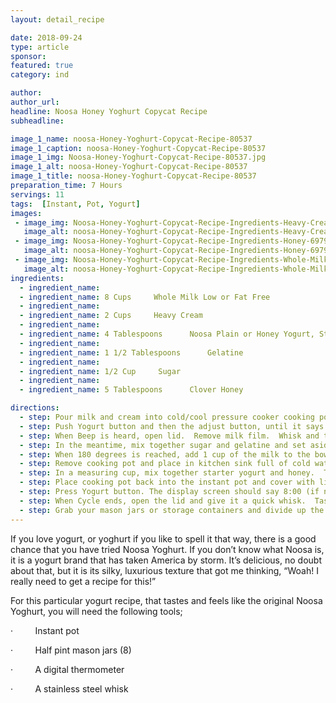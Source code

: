 ```yaml
---
layout: detail_recipe

date: 2018-09-24
type: article
sponsor:
featured: true
category: ind

author:  
author_url:
headline: Noosa Honey Yoghurt Copycat Recipe
subheadline: 

image_1_name: noosa-Honey-Yoghurt-Copycat-Recipe-80537
image_1_caption: noosa-Honey-Yoghurt-Copycat-Recipe-80537
image_1_img: Noosa-Honey-Yoghurt-Copycat-Recipe-80537.jpg
image_1_alt: noosa-Honey-Yoghurt-Copycat-Recipe-80537
image_1_title: noosa-Honey-Yoghurt-Copycat-Recipe-80537
preparation_time: 7 Hours
servings: 11
tags:  [Instant, Pot, Yogurt]
images: 
 - image_img: Noosa-Honey-Yoghurt-Copycat-Recipe-Ingredients-Heavy-Cream-57018.jpg
   image_alt: noosa-Honey-Yoghurt-Copycat-Recipe-Ingredients-Heavy-Cream-57018
 - image_img: Noosa-Honey-Yoghurt-Copycat-Recipe-Ingredients-Honey-69792.jpg
   image_alt: noosa-Honey-Yoghurt-Copycat-Recipe-Ingredients-Honey-69792
 - image_img: Noosa-Honey-Yoghurt-Copycat-Recipe-Ingredients-Whole-Milk-82944.jpg
   image_alt: noosa-Honey-Yoghurt-Copycat-Recipe-Ingredients-Whole-Milk-82944
ingredients:
  - ingredient_name:      
  - ingredient_name: 8 Cups     Whole Milk Low or Fat Free
  - ingredient_name:      
  - ingredient_name: 2 Cups     Heavy Cream
  - ingredient_name:      
  - ingredient_name: 4 Tablespoons      Noosa Plain or Honey Yogurt, Starter
  - ingredient_name:      
  - ingredient_name: 1 1/2 Tablespoons      Gelatine 
  - ingredient_name:      
  - ingredient_name: 1/2 Cup     Sugar
  - ingredient_name:      
  - ingredient_name: 5 Tablespoons      Clover Honey

directions:
  - step: Pour milk and cream into cold/cool pressure cooker cooking pot. Cover with instant pot lid or glass lid. Close the pressure valve, if desired.
  - step: Push Yogurt button and then the adjust button, until it says "boil." After 10 minutes, remove lid, remove milk skin and whisk milk.
  - step: When Beep is heard, open lid.  Remove milk film.  Whisk and take temperature. If the temperature is not 180 degrees, repeat last step.
  - step: In the meantime, mix together sugar and gelatine and set aside.
  - step: When 180 degrees is reached, add 1 cup of the milk to the bowl of sugar and gelatine and whisk until completely dissolved.  Pour the mixture into the pot of hot milk and whisk, until fully incorporated.
  - step: Remove cooking pot and place in kitchen sink full of cold water. Cool down to 105 degrees, whisking often.  Remove any milk skin.  Cool down should take about 5 minutes
  - step: In a measuring cup, mix together starter yogurt and honey.  Temper starter by adding 6 Tablespoons warm milk to starter mix and whisk until smooth.  Pour starter mixture into cooking pot and whisk to combine.
  - step: Place cooking pot back into the instant pot and cover with lid.
  - step: Press Yogurt button. The display screen should say 8:00 (if not, adjust until it says 8:00). Adjust time down to 6:00. Make sure display says "Normal," not "Less."  The program will end after 6 hours.
  - step: When Cycle ends, open the lid and give it a quick whisk.  Taste and add more sugar if a sweeter taste is desired.
  - step: Grab your mason jars or storage containers and divide up the yogurt.  Place them in the refrigerator for at least 8-10 to allow time for the yogurt to properly set.
---
```


If you love yogurt, or yoghurt if you like to spell it that way, there is a good chance that you have tried Noosa Yoghurt. If you don&rsquo;t know what Noosa is, it is a yogurt brand that has taken America by storm. It&rsquo;s delicious, no doubt about that, but it is its silky, luxurious texture that got me thinking, &ldquo;Woah! I really need to get a recipe&nbsp;for this!&rdquo; 

<!--more-->For this particular yogurt recipe, that tastes and feels like the original Noosa Yoghurt,&nbsp;you will need the following tools;

&middot;&nbsp;&nbsp;&nbsp;&nbsp;&nbsp;&nbsp;&nbsp;&nbsp; Instant pot

&middot;&nbsp;&nbsp;&nbsp;&nbsp;&nbsp;&nbsp;&nbsp;&nbsp; Half pint mason jars (8)

&middot;&nbsp;&nbsp;&nbsp;&nbsp;&nbsp;&nbsp;&nbsp;&nbsp; A digital thermometer

&middot;&nbsp;&nbsp;&nbsp;&nbsp;&nbsp;&nbsp;&nbsp;&nbsp; A stainless steel whisk